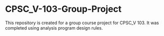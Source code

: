 # CPSC_V-103-Group-Project
This repository is created for a group course project for CPSC_V 103. It was completed using analysis program design rules.
